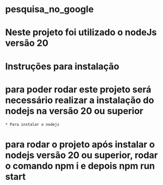 # pesquisa_no_google
# Neste projeto foi utilizado o nodeJs versão 20
# Instruções para instalação
# para poder rodar este projeto será necessário realizar a instalação do nodejs na versão 20 ou superior
    * Para instalar o nodejs
# para rodar o projeto após instalar o nodejs versão 20 ou superior, rodar o comando npm i e depois npm run start
